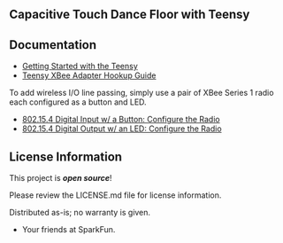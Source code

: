 Capacitive Touch Dance Floor with Teensy
-------------------

Documentation
-------------------

* [Getting Started with the Teensy](https://learn.sparkfun.com/tutorials/getting-started-with-the-teensy)
* [Teensy XBee Adapter Hookup Guide](https://learn.sparkfun.com/tutorials/teensy-xbee-adapter-hookup-guide) 

To add wireless I/O line passing, simply use a pair of XBee Series 1 radio each configured as a button and LED. 

* [802.15.4 Digital Input w/ a Button: Configure the Radio](https://www.digi.com/blog/xbee/802-15-4-digital-input-with-a-button/3/)
* [802.15.4 Digital Output w/ an LED: Configure the Radio](https://www.digi.com/blog/xbee/802-15-4-digital-output-with-an-led/3/) 
 
License Information
-------------------

This project is _**open source**_! 

Please review the LICENSE.md file for license information. 

Distributed as-is; no warranty is given.

- Your friends at SparkFun.
